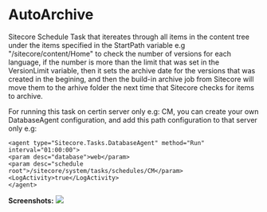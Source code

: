 # AutoArchive
Sitecore Schedule Task that itereates through all items in the content tree under the items specified in the StartPath variable e.g "/sitecore/content/Home" to check the number of versions for each language, if the number is more than the limit that was set in the VersionLimit variable, then it sets the archive date for the versions that was created in the begining, and then the build-in archive job from Sitecore will move them to the arhive folder the next time that Sitecore checks for items to archive.

For running this task on certin server only e.g: CM, you can create your own DatabaseAgent configuration, and add this path configuration to that server only e.g:

```
<agent type="Sitecore.Tasks.DatabaseAgent" method="Run" interval="01:00:00">
<param desc="database">web</param>
<param desc="schedule root">/sitecore/system/tasks/schedules/CM</param>
<LogActivity>true</LogActivity>
</agent>
```
**Screenshots:**
 <img src="screenshot/1.gif" />
